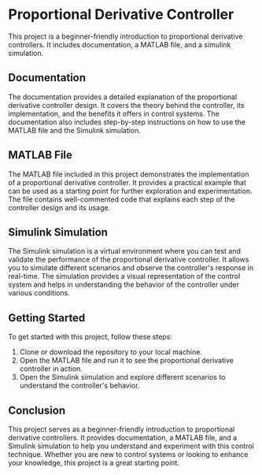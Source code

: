 # Proportional Derivative Controller

This project is a beginner-friendly introduction to proportional derivative controllers. It includes documentation, a MATLAB file, and a simulink simulation.

## Documentation

The documentation provides a detailed explanation of the proportional derivative controller design. It covers the theory behind the controller, its implementation, and the benefits it offers in control systems. The documentation also includes step-by-step instructions on how to use the MATLAB file and the Simulink simulation.

## MATLAB File

The MATLAB file included in this project demonstrates the implementation of a proportional derivative controller. It provides a practical example that can be used as a starting point for further exploration and experimentation. The file contains well-commented code that explains each step of the controller design and its usage.

## Simulink Simulation

The Simulink simulation is a virtual environment where you can test and validate the performance of the proportional derivative controller. It allows you to simulate different scenarios and observe the controller's response in real-time. The simulation provides a visual representation of the control system and helps in understanding the behavior of the controller under various conditions.

## Getting Started

To get started with this project, follow these steps:

1. Clone or download the repository to your local machine.
2. Open the MATLAB file and run it to see the proportional derivative controller in action.
3. Open the Simulink simulation and explore different scenarios to understand the controller's behavior.

## Conclusion

This project serves as a beginner-friendly introduction to proportional derivative controllers. It provides documentation, a MATLAB file, and a Simulink simulation to help you understand and experiment with this control technique. Whether you are new to control systems or looking to enhance your knowledge, this project is a great starting point.


